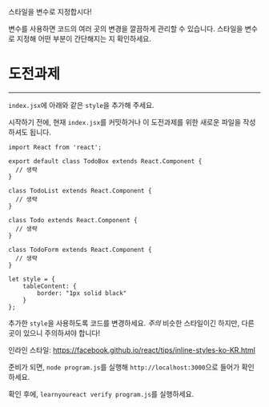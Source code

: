 스타일을 변수로 지정합시다!

변수를 사용하면 코드의 여러 곳의 변경을 깔끔하게 관리할 수 있습니다.
스타일을 변수로 지정해 어떤 부분이 간단해지는 지 확인하세요.


# 도전과제
---

`index.jsx`에 아래와 같은 `style`을 추가해 주세요.

시작하기 전에, 현재 `index.jsx`를 커밋하거나 이 도전과제를 위한 새로운 파일을
작성하셔도 됩니다.


```
import React from 'react';

export default class TodoBox extends React.Component {
  // 생략
}

class TodoList extends React.Component {
  // 생략
}

class Todo extends React.Component {
  // 생략
}

class TodoForm extends React.Component {
  // 생략
}

let style = {
    tableContent: {
        border: "1px solid black"
    }
};
```

추가한 `style`을 사용하도록 코드를 변경하세요.
*주의* 비슷한 스타일이긴 하지만, 다른 곳이 있으니 주의하셔야 합니다!

인라인 스타일: https://facebook.github.io/react/tips/inline-styles-ko-KR.html

준비가 되면, `node program.js`를 실행해 `http://localhost:3000`으로 들어가
확인하세요.

확인 후에, `learnyoureact verify program.js`를 실행하세요.
